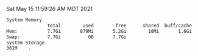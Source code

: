 Sat May 15 11:59:26 AM MDT 2021
```bash
System Memory
               total        used        free      shared  buff/cache   available
Mem:           7.7Gi       879Mi       5.2Gi        10Mi       1.6Gi       6.5Gi
Swap:          7.7Gi          0B       7.7Gi
System Storage
361M	.
```
```bash
